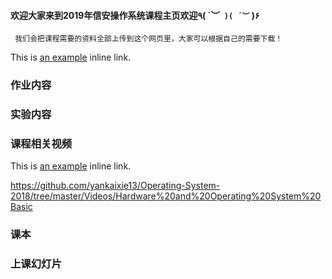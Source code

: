 #### 欢迎大家来到2019年信安操作系统课程主页欢迎٩( ´︶` )( ´︶` )۶
     我们会把课程需要的资料全部上传到这个网页里，大家可以根据自己的需要下载！
This is [an example]( https://www.bilibili.com/"b站") inline link.



### 作业内容

### 实验内容
### 课程相关视频
This is [an example](https://github.com/yankaixie13/Operating-System-2018/tree/master/Videos/Hardware%20and%20Operating%20System%20Basic/ "Title") inline link.

https://github.com/yankaixie13/Operating-System-2018/tree/master/Videos/Hardware%20and%20Operating%20System%20Basic

### 课本
### 上课幻灯片

